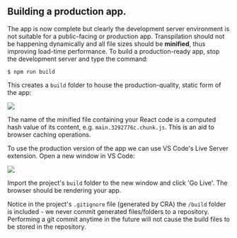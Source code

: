 ## Building a production app.

The app is now complete but clearly the development server environment is not suitable for a public-facing or production app. Transpilation should not be happening dynamically and all file sizes should be **minified**, thus improving load-time performance. To build a production-ready app, stop the development server and type the command:
~~~
$ npm run build
~~~
This creates a `build` folder to house the production-quality, static form of the app:

![][build]

The name of the minified file containing your React code is a computed hash value of its content, e.g. `main.3292776c.chunk.js`. This is an aid to browser caching operations.

To use the production version of the app we can use VS Code's Live Server extension. Open a new window in VS Code:

![][window]

Import the project's `build` folder to the new window and click 'Go Live'. The browser should be rendering your app.

Notice in the project's `.gitignore` file (generated by CRA) the `/build` folder is included - we never commit generated files/folders to a repository. Performing a git commit anytime in the future will not cause the build files to be stored in the repository.



[build]: ./img/build.png
[window]: ./img/window.png
